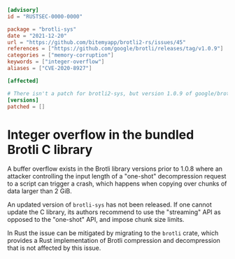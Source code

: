 ```toml
[advisory]
id = "RUSTSEC-0000-0000"

package = "brotli-sys"
date = "2021-12-20"
url = "https://github.com/bitemyapp/brotli2-rs/issues/45"
references = ["https://github.com/google/brotli/releases/tag/v1.0.9"]
categories = ["memory-corruption"]
keywords = ["integer-overflow"]
aliases = ["CVE-2020-8927"]

[affected]

# There isn't a patch for brotli2-sys, but version 1.0.9 of google/brotli is patched
[versions]
patched = []
```
# Integer overflow in the bundled Brotli C library

A buffer overflow exists in the Brotli library versions prior to 1.0.8 where an attacker controlling the input length of a "one-shot" decompression request to a script can trigger a crash, which happens when copying over chunks of data larger than 2 GiB.

An updated version of `brotli-sys` has not been released. If one cannot update the C library, its authors recommend to use the "streaming" API as opposed to the "one-shot" API, and impose chunk size limits.

In Rust the issue can be mitigated by migrating to the `brotli` crate, which provides a Rust implementation of Brotli compression and decompression that is not affected by this issue.

